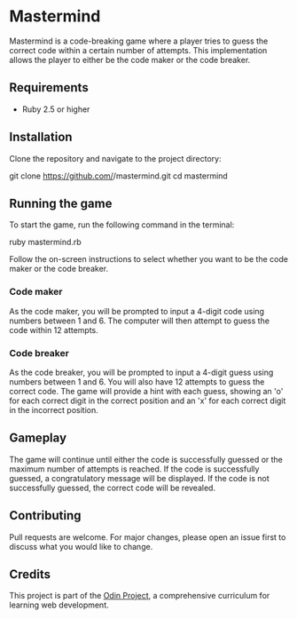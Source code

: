 # Mastermind

Mastermind is a code-breaking game where a player tries to guess the correct code within a certain number of attempts. This implementation allows the player to either be the code maker or the code breaker.

## Requirements

- Ruby 2.5 or higher

## Installation

Clone the repository and navigate to the project directory:

git clone https://github.com/<your-username>/mastermind.git
cd mastermind

## Running the game

To start the game, run the following command in the terminal:

ruby mastermind.rb

Follow the on-screen instructions to select whether you want to be the code maker or the code breaker.

### Code maker

As the code maker, you will be prompted to input a 4-digit code using numbers between 1 and 6. The computer will then attempt to guess the code within 12 attempts.

### Code breaker

As the code breaker, you will be prompted to input a 4-digit guess using numbers between 1 and 6. You will also have 12 attempts to guess the correct code. The game will provide a hint with each guess, showing an 'o' for each correct digit in the correct position and an 'x' for each correct digit in the incorrect position.

## Gameplay

The game will continue until either the code is successfully guessed or the maximum number of attempts is reached. If the code is successfully guessed, a congratulatory message will be displayed. If the code is not successfully guessed, the correct code will be revealed.

## Contributing

Pull requests are welcome. For major changes, please open an issue first to discuss what you would like to change.

## Credits

This project is part of the [Odin Project](https://www.theodinproject.com/), a comprehensive curriculum for learning web development.
